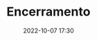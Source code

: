 ---
title: 'Encerramento'
type: span
speakers:
  - PHPeste
speakersPictures: []
picture: /assets/images/schedule/phpeste.jpg
linkedin: 
twitter: 
instagram: 
date: '2022-10-07 17:30'
rooms:
  - 6
---